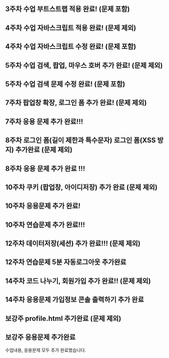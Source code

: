 ## 3주차 수업 부트스트랩 적용 완료! (문제 포함)
## 4주차 수업 자바스크립트 적용 완료! (문제 제외)
## 4주차 수업 자바스크립트 수정 완료! (문제 포함)
## 5주차 수업 검색, 팝업, 마우스 호버 추가 완료! (문제 제외)
## 5주차 수업 검색 문제 수정 완료! (문제 포함)
## 7주차 팝업창 확장, 로그인 폼 추가 완료! (문제 제외)
## 7주차 응용 문제 추가 완료!!!
## 8주차 로그인 폼(길이 제한과 특수문자) 로그인 폼(XSS 방지) 추가완료 (문제 제외)
## 8주차 응용 문제 추가 완료 !!!
## 10주차 쿠키 (팝업창, 아이디저장) 추가 완료 (문제 제외)
## 10주차 응용문제 추가 완료!
## 10주차 연습문제 추가 완료!!!
## 12주차 데이터저장(세션) 추가 완료!!! (문제 제외)
## 12주차 연습문제 5분 자동로그아웃 추가완료
## 14주차 코드 나누기, 회원가입 추가 완료!! (문제 제외)
## 14주차 응용문제 가입정보 콘솔 출력하기 추가 완료
## 보강주 profile.html 추가완료 (문제 제외)
## 보강주 응용문제 추가완료

수업내용, 응용문제 모두 추가 완료했습니다.
